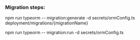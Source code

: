 ### Migration steps:

npm run typeorm -- migration:generate -d secrets/ormConfig.ts deployment/migrations/{migrationName}

npm run typeorm -- migration:run -d secrets/ormConfig.ts